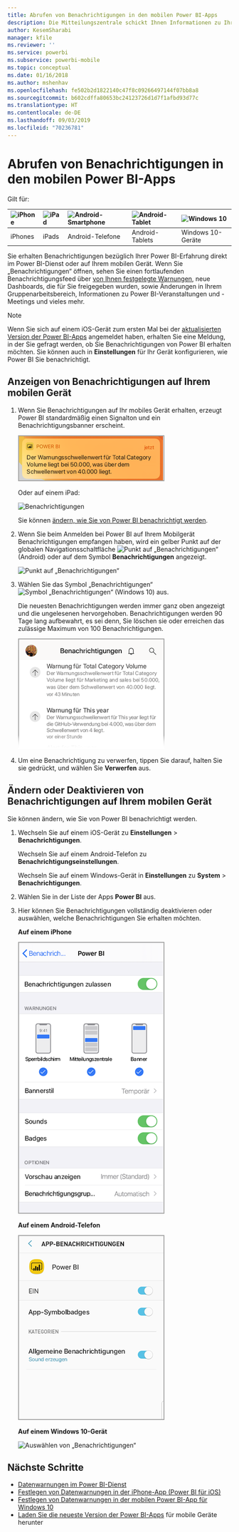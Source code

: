 ```yaml
---
title: Abrufen von Benachrichtigungen in den mobilen Power BI-Apps
description: Die Mitteilungszentrale schickt Ihnen Informationen zu Ihrer Power BI-Erfahrung direkt auf Ihr mobiles Gerät.
author: KesemSharabi
manager: kfile
ms.reviewer: ''
ms.service: powerbi
ms.subservice: powerbi-mobile
ms.topic: conceptual
ms.date: 01/16/2018
ms.author: mshenhav
ms.openlocfilehash: fe502b2d1822140c47f8c09266497144f07bb8a8
ms.sourcegitcommit: b602cdffa80653bc24123726d1d7f1afbd93d77c
ms.translationtype: HT
ms.contentlocale: de-DE
ms.lasthandoff: 09/03/2019
ms.locfileid: "70236781"
---
```

# <a name="get-notifications-in-the-power-bi-mobile-apps"></a>Abrufen von Benachrichtigungen in den mobilen Power BI-Apps
Gilt für:

| ![iPhone](./media/mobile-apps-notification-center/iphone-logo-50-px.png) | ![iPad](./media/mobile-apps-notification-center/ipad-logo-50-px.png) | ![Android-Smartphone](./media/mobile-apps-notification-center/android-phone-logo-50-px.png) | ![Android-Tablet](./media/mobile-apps-notification-center/android-tablet-logo-50-px.png) | ![Windows 10](./media/mobile-apps-notification-center/win-10-logo-50-px.png) |
|:--- |:--- |:--- |:--- |:--- |
| iPhones |iPads |Android-Telefone |Android-Tablets |Windows 10-Geräte |

Sie erhalten Benachrichtigungen bezüglich Ihrer Power BI-Erfahrung direkt im Power BI-Dienst oder auf Ihrem mobilen Gerät. Wenn Sie „Benachrichtigungen“ öffnen, sehen Sie einen fortlaufenden Benachrichtigungsfeed über [von Ihnen festgelegte Warnungen](mobile-set-data-alerts-in-the-mobile-apps.md), neue Dashboards, die für Sie freigegeben wurden, sowie Änderungen in Ihrem Gruppenarbeitsbereich, Informationen zu Power BI-Veranstaltungen und -Meetings und vieles mehr.

> [!NOTE]
> Wenn Sie sich auf einem iOS-Gerät zum ersten Mal bei der [aktualisierten Version der Power BI-Apps](https://powerbi.microsoft.com/mobile/) angemeldet haben, erhalten Sie eine Meldung, in der Sie gefragt werden, ob Sie Benachrichtigungen von Power BI erhalten möchten. Sie können auch in **Einstellungen** für Ihr Gerät konfigurieren, wie Power BI Sie benachrichtigt. 
> 
> 

## <a name="view-notifications-on-your-mobile-device"></a>Anzeigen von Benachrichtigungen auf Ihrem mobilen Gerät
1. Wenn Sie Benachrichtigungen auf Ihr mobiles Gerät erhalten, erzeugt Power BI standardmäßig einen Signalton und ein Benachrichtigungsbanner erscheint.
   
   ![Benachrichtigungsbanner](./media/mobile-apps-notification-center/power-bi-mobile-notification-banner.png)
   
   Oder auf einem iPad:
   
   ![Benachrichtigungen](./media/mobile-apps-notification-center/power-bi-ipad-notifications.png)
   
   Sie können [ändern, wie Sie von Power BI benachrichtigt werden](mobile-apps-notification-center.md#change-or-turn-off-notifications-on-your-mobile-device).
2. Wenn Sie beim Anmelden bei Power BI auf Ihrem Mobilgerät Benachrichtigungen empfangen haben, wird ein gelber Punkt auf der globalen Navigationsschaltfläche ![Punkt auf „Benachrichtigungen“](./media/mobile-apps-notification-center/power-bi-android-menu-notifications-icon.png) (Android) oder auf dem Symbol **Benachrichtigungen** angezeigt. 
   
   ![Punkt auf „Benachrichtigungen“](./media/mobile-apps-notification-center/power-bi-windows-10-notifications.png)
3. Wählen Sie das Symbol „Benachrichtigungen“ ![Symbol „Benachrichtigungen“](./media/mobile-apps-notification-center/power-bi-windows-10-notification-icon.png) (Windows 10) aus.
   
    Die neuesten Benachrichtigungen werden immer ganz oben angezeigt und die ungelesenen hervorgehoben. Benachrichtigungen werden 90 Tage lang aufbewahrt, es sei denn, Sie löschen sie oder erreichen das zulässige Maximum von 100 Benachrichtigungen.
   
   ![iOS-Benachrichtigungsliste](./media/mobile-apps-notification-center/power-bi-iphone-notifications-list.png)
4. Um eine Benachrichtigung zu verwerfen, tippen Sie darauf, halten Sie sie gedrückt, und wählen Sie **Verwerfen** aus.

## <a name="change-or-turn-off-notifications-on-your-mobile-device"></a>Ändern oder Deaktivieren von Benachrichtigungen auf Ihrem mobilen Gerät
Sie können ändern, wie Sie von Power BI benachrichtigt werden.

1. Wechseln Sie auf einem iOS-Gerät zu **Einstellungen** > **Benachrichtigungen**. 
   
    Wechseln Sie auf einem Android-Telefon zu **Benachrichtigungseinstellungen**.
   
    Wechseln Sie auf einem Windows-Gerät in **Einstellungen** zu **System** > **Benachrichtigungen**.
2. Wählen Sie in der Liste der Apps **Power BI** aus. 
3. Hier können Sie Benachrichtigungen vollständig deaktivieren oder auswählen, welche Benachrichtigungen Sie erhalten möchten.
   
    **Auf einem iPhone**
   
    ![Auswählen von „Benachrichtigungen“](./media/mobile-apps-notification-center/power-bi-notifications-iphone-settings.png)
   
    **Auf einem Android-Telefon**
   
    ![Auswählen von „Benachrichtigungen“](./media/mobile-apps-notification-center/power-bi-notifications-android-settings.png)

    **Auf einem Windows 10-Gerät**

    ![Auswählen von „Benachrichtigungen“](./media/mobile-apps-notification-center/power-bi-notifications-windows10-settings.png)

## <a name="next-steps"></a>Nächste Schritte
* [Datenwarnungen im Power BI-Dienst](../../service-set-data-alerts.md)
* [Festlegen von Datenwarnungen in der iPhone-App (Power BI für iOS)](mobile-set-data-alerts-in-the-mobile-apps.md)
* [Festlegen von Datenwarnungen in der mobilen Power BI-App für Windows 10](mobile-set-data-alerts-in-the-mobile-apps.md)
* [Laden Sie die neueste Version der Power BI-Apps](https://powerbi.microsoft.com/mobile/) für mobile Geräte herunter

